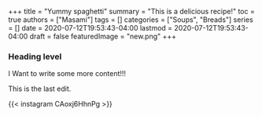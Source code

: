 +++
title = "Yummy spaghetti"
summary = "This is a delicious recipe!"
toc = true
authors = ["Masami"]
tags = []
categories = ["Soups", "Breads"]
series = []
date = 2020-07-12T19:53:43-04:00
lastmod = 2020-07-12T19:53:43-04:00
draft = false
featuredImage = "new.png"
+++

### Heading level

I Want to write some more content!!!

This is the last edit.

{{< instagram CAoxj6HhnPg >}}
